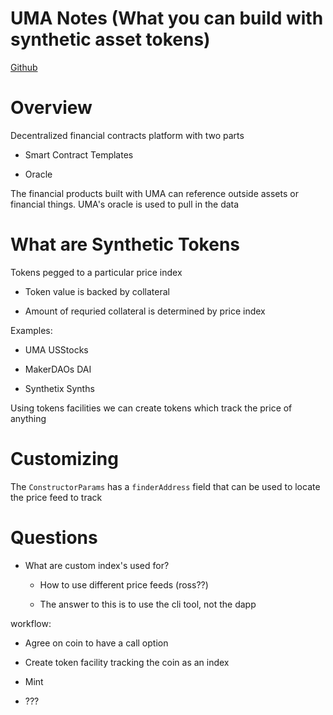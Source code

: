 # UMA Notes (What you can build with synthetic asset tokens)

[Github](https://github.com/UMAprotocol)

# Overview

Decentralized financial contracts platform with two parts

* Smart Contract Templates

* Oracle

The financial products built with UMA can reference outside assets or financial things. UMA's oracle is used to pull in the data

# What are Synthetic Tokens

Tokens pegged to a particular price index

* Token value is backed by collateral

* Amount of requried collateral is determined by price index

Examples:

* UMA USStocks

* MakerDAOs DAI

* Synthetix Synths

Using tokens facilities we can create tokens which track the price of anything

# Customizing

The `ConstructorParams` has a `finderAddress` field that can be used to locate the price feed to track

# Questions

* What are custom index's used for?
  
  * How to use different price feeds (ross??)
  
  * The answer to this is to use the cli tool, not the dapp



workflow:

* Agree on coin to have a call option

* Create token facility tracking the coin as an index

* Mint

* ???







